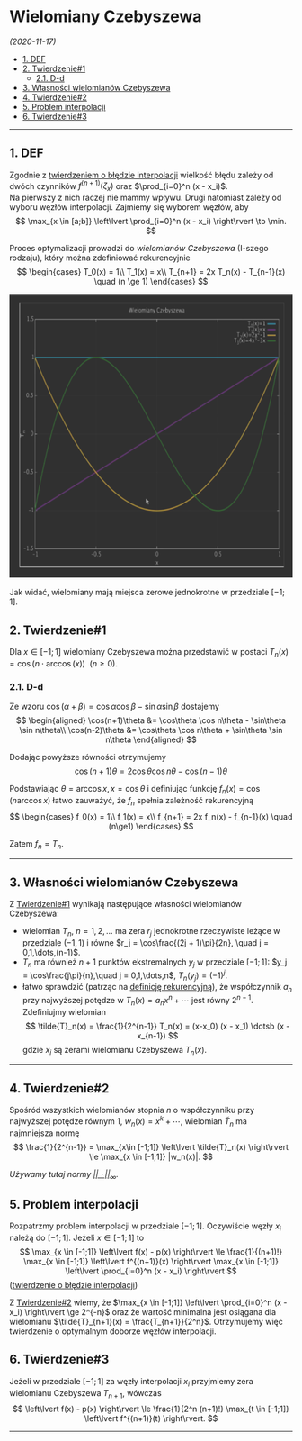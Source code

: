 # Wielomiany Czebyszewa

*(2020-11-17)*

- [1. DEF](#1-def)
- [2. Twierdzenie#1](#2-twierdzenie1)
    - [2.1. D-d](#21-d-d)
- [3. Własności wielomianów Czebyszewa](#3-własności-wielomianów-czebyszewa)
- [4. Twierdzenie#2](#4-twierdzenie2)
- [5. Problem interpolacji](#5-problem-interpolacji)
- [6. Twierdzenie#3](#6-twierdzenie3)

---

## 1. DEF

Zgodnie z [twierdzeniem o błędzie interpolacji](../2020-11-10/interpolacja-za-pomocą-wielomianów.md#4-twierdzenie-o-błędzie-interpolacji-wielomianowej) wielkość błędu zależy od dwóch czynników $f^{(n+1)}(\zeta_x)$ oraz $\prod_{i=0}^n (x - x_i)$.\
Na pierwszy z nich raczej nie mammy wpływu. Drugi natomiast zależy od wyboru węzłów interpolacji. Zajmiemy się wyborem węzłów, aby
$$
\max_{x \in [a;b]} \left\lvert \prod_{i=0}^n (x - x_i) \right\rvert \to \min.
$$

Proces optymalizacji prowadzi do *wielomianów Czebyszewa* (I-szego rodzaju), który można zdefiniować rekurencyjnie
$$
\begin{cases}
    T_0(x) = 1\\
    T_1(x) = x\\
    T_{n+1} = 2x T_n(x) - T_{n-1}(x) \quad (n \ge 1)
\end{cases}
$$

![](wielomiany-czebyszewa-wykres.png)

Jak widać, wielomiany mają miejsca zerowe jednokrotne w przedziale $[-1;1]$.

## 2. Twierdzenie#1

Dla $x \in [-1;1]$ wielomiany Czebyszewa można przedstawić w postaci $T_n(x) = \cos\left( n \cdot \arccos(x) \right) \enspace (n\ge0)$.

### 2.1. D-d

Ze wzoru $\cos(\alpha + \beta) = \cos\alpha \cos\beta - \sin\alpha \sin\beta$ dostajemy
$$
\begin{aligned}
    \cos(n+1)\theta &= \cos\theta \cos n\theta - \sin\theta \sin n\theta\\
    \cos(n-2)\theta &= \cos\theta \cos n\theta + \sin\theta \sin n\theta
\end{aligned}
$$

Dodając powyższe równości otrzymujemy
$$
\cos(n + 1)\theta = 2\cos\theta \cos n\theta - \cos(n-1)\theta
$$

Podstawiając $\theta = \arccos x,\, x = \cos\theta$ i definiując funkcję $f_n(x) = \cos(n\arccos x)$ łatwo zauważyć, że $f_n$ spełnia zależność rekurencyjną
$$
\begin{cases}
    f_0(x) = 1\\
    f_1(x) = x\\
    f_{n+1} = 2x f_n(x) - f_{n-1}(x) \quad (n\ge1)
\end{cases}
$$

Zatem $f_n = T_n$.

---

## 3. Własności wielomianów Czebyszewa

Z [Twierdzenie#1](#2-twierdzenie1) wynikają następujące własności wielomianów Czebyszewa:
- wielomian $T_n$, $n = 1,2,\dots$ ma zera $r_j$ jednokrotne rzeczywiste leżące w przedziale $(-1,1)$ i równe $r_j = \cos\frac{(2j + 1)\pi}{2n}, \quad j = 0,1,\dots,(n-1)$.
- $T_n$ ma również $n+1$ punktów ekstremalnych $y_j$ w przedziale $[-1;1]$: $y_j = \cos\frac{j\pi}{n},\quad j = 0,1,\dots,n$, $T_n(y_j) = (-1)^j$.
- łatwo sprawdzić (patrząc na [definicję rekurencyjną](#1-def)), że współczynnik $a_n$ przy najwyższej potędze w $T_n(x) = a_n x^n + \dotsb$ jest równy $2^{n-1}$. Zdefiniujmy wielomian
$$
\tilde{T}_n(x) = \frac{1}{2^{n-1}} T_n(x) = (x-x_0) (x - x_1) \dotsb (x - x_{n-1})
$$
gdzie $x_i$ są zerami wielomianu Czebyszewa $T_n(x)$.

---

## 4. Twierdzenie#2

Spośród wszystkich wielomianów stopnia $n$ o współczynniku przy najwyższej potędze równym $1$, $w_n(x) = x^k + \dotsb$, wielomian $\tilde{T}_n$ ma najmniejsza normę
$$
\frac{1}{2^{n-1}} = \max_{x\in [-1;1]} \left\lvert \tilde{T}_n(x) \right\rvert \le \max_{x \in [-1;1]} |w_n(x)|.
$$

*Używamy tutaj normy [$||\cdot||_\infty$](../2020-10-13/uwarunkowanie-zadania.md#511-przykład).*

## 5. Problem interpolacji

Rozpatrzmy problem interpolacji w przedziale $[-1; 1]$. Oczywiście węzły $x_i$ należą do $[-1;1]$. Jeżeli $x \in [-1;1]$ to
$$
\max_{x \in [-1;1]} \left\lvert f(x) - p(x) \right\rvert \le \frac{1}{(n+1)!} \max_{x \in [-1;1]} \left\lvert f^{(n+1)}(x) \right\rvert \max_{x \in [-1;1]} \left\lvert \prod_{i=0}^n (x - x_i) \right\rvert
$$
([twierdzenie o błędzie interpolacji](../2020-11-10/interpolacja-za-pomocą-wielomianów.md#4-twierdzenie-o-błędzie-interpolacji-wielomianowej))

Z [Twierdzenie#2](#4-twierdzenie2) wiemy, że $\max_{x \in [-1;1]} \left\lvert \prod_{i=0}^n (x - x_i) \right\rvert \ge 2^{-n}$ oraz że wartość minimalna jest osiągana dla wielomianu $\tilde{T}_{n+1}(x) = \frac{T_{n+1}}{2^n}$. Otrzymujemy więc twierdzenie o optymalnym doborze węzłów interpolacji.

## 6. Twierdzenie#3

Jeżeli w przedziale $[-1;1]$ za węzły interpolacji $x_i$ przyjmiemy zera wielomianu Czebyszewa $T_{n+1}$, wówczas
$$
\left\lvert f(x) - p(x) \right\rvert \le \frac{1}{2^n (n+1)!} \max_{t \in [-1;1]} \left\lvert f^{(n+1)}(t) \right\rvert.
$$

---
